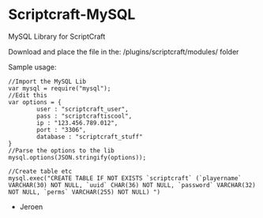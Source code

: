 # Scriptcraft-MySQL
MySQL Library for ScriptCraft

Download and place the file in the: /plugins/scriptcraft/modules/ folder


Sample usage: 

	
	//Import the MySQL Lib
	var mysql = require("mysql");
	//Edit this
	var options = {
			user : "scriptcraft_user",
			pass : "scriptcraftiscool",
			ip : "123.456.789.012",
			port : "3306",
			database : "scriptcraft_stuff"
	}
	//Parse the options to the lib
	mysql.options(JSON.stringify(options));

	//Create table etc
	mysql.exec("CREATE TABLE IF NOT EXISTS `scriptcraft` (`playername` VARCHAR(30) NOT NULL, `uuid` CHAR(36) NOT NULL, `password` VARCHAR(32) NOT NULL, `perms` VARCHAR(255) NOT NULL) ")




- Jeroen
